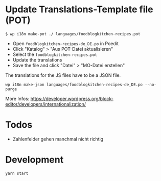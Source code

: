 # Update Translations-Template file (POT)

`$ wp i18n make-pot ./ languages/foodblogkitchen-recipes.pot`

- Open `foodblogkitchen-recipes-de_DE.po` in Poedit
- Click "Katalog" > "Aus POT-Datei aktualisieren"
- Select the `foodblogkitchen-recipes.pot`
- Update the translations
- Save the file and click "Datei" > "MO-Datei erstellen"

The translations for the JS files have to be a JSON file.

`wp i18n make-json languages/foodblogkitchen-recipes-de_DE.po --no-purge`

More Infos: https://developer.wordpress.org/block-editor/developers/internationalization/

# Todos

- Zahlenfelder gehen manchmal nicht richtig

# Development

`yarn start`
